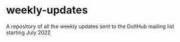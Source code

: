 # weekly-updates
A repository of all the weekly updates sent to the DoltHub mailing list starting July 2022
